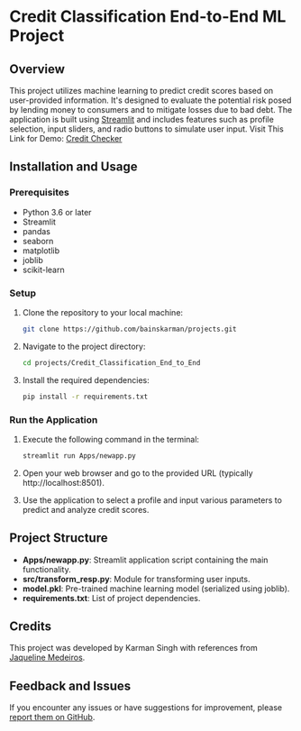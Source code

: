 # Credit Classification End-to-End ML Project

## Overview

This project utilizes machine learning to predict credit scores based on user-provided information. It's designed to evaluate the potential risk posed by lending money to consumers and to mitigate losses due to bad debt. The application is built using [Streamlit](https://www.streamlit.io/) and includes features such as profile selection, input sliders, and radio buttons to simulate user input.
Visit This Link for Demo: [Credit Checker](https://creditchecker.streamlit.app/)
## Installation and Usage

### Prerequisites

- Python 3.6 or later
- Streamlit
- pandas
- seaborn
- matplotlib
- joblib
- scikit-learn

### Setup

1. Clone the repository to your local machine:

    ```bash
    git clone https://github.com/bainskarman/projects.git
    ```

2. Navigate to the project directory:

    ```bash
    cd projects/Credit_Classification_End_to_End
    ```

3. Install the required dependencies:

    ```bash
    pip install -r requirements.txt
    ```

### Run the Application

1. Execute the following command in the terminal:

    ```bash
    streamlit run Apps/newapp.py
    ```

2. Open your web browser and go to the provided URL (typically http://localhost:8501).

3. Use the application to select a profile and input various parameters to predict and analyze credit scores.

## Project Structure

- **Apps/newapp.py**: Streamlit application script containing the main functionality.
- **src/transform_resp.py**: Module for transforming user inputs.
- **model.pkl**: Pre-trained machine learning model (serialized using joblib).
- **requirements.txt**: List of project dependencies.

## Credits

This project was developed by Karman Singh with references from [Jaqueline Medeiros](https://github.com/devmedeiros).

## Feedback and Issues

If you encounter any issues or have suggestions for improvement, please [report them on GitHub](https://github.com/bainskarman/projects/issues).
